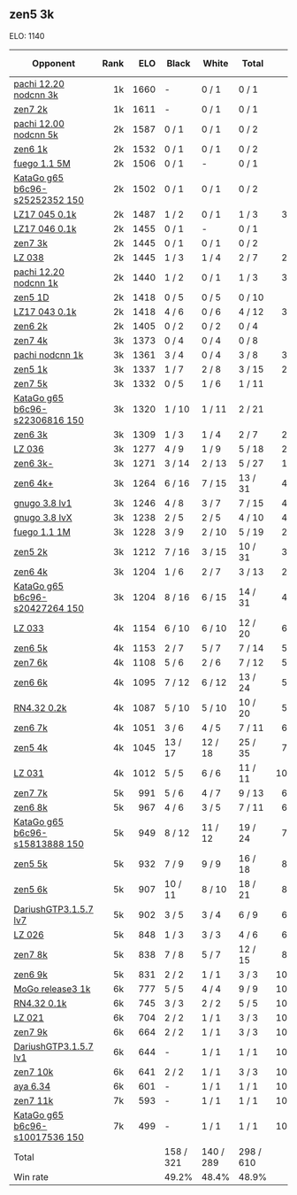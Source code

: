 ## zen5 3k ##

ELO: 1140

Opponent | Rank | ELO | Black | White | Total | Win rate
---------|-----:|----:|-------|-------|-------|-------:
[pachi 12.20 nodcnn 3k](pachi%2012.20%20nodcnn%203k.md) | 1k | 1660 | - | 0 / 1 | 0 / 1 | 0.0%
[zen7 2k](zen7%202k.md) | 1k | 1611 | - | 0 / 1 | 0 / 1 | 0.0%
[pachi 12.00 nodcnn 5k](pachi%2012.00%20nodcnn%205k.md) | 2k | 1587 | 0 / 1 | 0 / 1 | 0 / 2 | 0.0%
[zen6 1k](zen6%201k.md) | 2k | 1532 | 0 / 1 | 0 / 1 | 0 / 2 | 0.0%
[fuego 1.1 5M](fuego%201.1%205M.md) | 2k | 1506 | 0 / 1 | - | 0 / 1 | 0.0%
[KataGo g65 b6c96-s25252352 150](KataGo%20g65%20b6c96-s25252352%20150.md) | 2k | 1502 | 0 / 1 | 0 / 1 | 0 / 2 | 0.0%
[LZ17 045 0.1k](LZ17%20045%200.1k.md) | 2k | 1487 | 1 / 2 | 0 / 1 | 1 / 3 | 33.3%
[LZ17 046 0.1k](LZ17%20046%200.1k.md) | 2k | 1455 | 0 / 1 | - | 0 / 1 | 0.0%
[zen7 3k](zen7%203k.md) | 2k | 1445 | 0 / 1 | 0 / 1 | 0 / 2 | 0.0%
[LZ 038](LZ%20038.md) | 2k | 1445 | 1 / 3 | 1 / 4 | 2 / 7 | 28.6%
[pachi 12.20 nodcnn 1k](pachi%2012.20%20nodcnn%201k.md) | 2k | 1440 | 1 / 2 | 0 / 1 | 1 / 3 | 33.3%
[zen5 1D](zen5%201D.md) | 2k | 1418 | 0 / 5 | 0 / 5 | 0 / 10 | 0.0%
[LZ17 043 0.1k](LZ17%20043%200.1k.md) | 2k | 1418 | 4 / 6 | 0 / 6 | 4 / 12 | 33.3%
[zen6 2k](zen6%202k.md) | 2k | 1405 | 0 / 2 | 0 / 2 | 0 / 4 | 0.0%
[zen7 4k](zen7%204k.md) | 3k | 1373 | 0 / 4 | 0 / 4 | 0 / 8 | 0.0%
[pachi nodcnn 1k](pachi%20nodcnn%201k.md) | 3k | 1361 | 3 / 4 | 0 / 4 | 3 / 8 | 37.5%
[zen5 1k](zen5%201k.md) | 3k | 1337 | 1 / 7 | 2 / 8 | 3 / 15 | 20.0%
[zen7 5k](zen7%205k.md) | 3k | 1332 | 0 / 5 | 1 / 6 | 1 / 11 | 9.1%
[KataGo g65 b6c96-s22306816 150](KataGo%20g65%20b6c96-s22306816%20150.md) | 3k | 1320 | 1 / 10 | 1 / 11 | 2 / 21 | 9.5%
[zen6 3k](zen6%203k.md) | 3k | 1309 | 1 / 3 | 1 / 4 | 2 / 7 | 28.6%
[LZ 036](LZ%20036.md) | 3k | 1277 | 4 / 9 | 1 / 9 | 5 / 18 | 27.8%
[zen6 3k-](zen6%203k-.md) | 3k | 1271 | 3 / 14 | 2 / 13 | 5 / 27 | 18.5%
[zen6 4k+](zen6%204k+.md) | 3k | 1264 | 6 / 16 | 7 / 15 | 13 / 31 | 41.9%
[gnugo 3.8 lv1](gnugo%203.8%20lv1.md) | 3k | 1246 | 4 / 8 | 3 / 7 | 7 / 15 | 46.7%
[gnugo 3.8 lvX](gnugo%203.8%20lvX.md) | 3k | 1238 | 2 / 5 | 2 / 5 | 4 / 10 | 40.0%
[fuego 1.1 1M](fuego%201.1%201M.md) | 3k | 1228 | 3 / 9 | 2 / 10 | 5 / 19 | 26.3%
[zen5 2k](zen5%202k.md) | 3k | 1212 | 7 / 16 | 3 / 15 | 10 / 31 | 32.3%
[zen6 4k](zen6%204k.md) | 3k | 1204 | 1 / 6 | 2 / 7 | 3 / 13 | 23.1%
[KataGo g65 b6c96-s20427264 150](KataGo%20g65%20b6c96-s20427264%20150.md) | 3k | 1204 | 8 / 16 | 6 / 15 | 14 / 31 | 45.2%
[LZ 033](LZ%20033.md) | 4k | 1154 | 6 / 10 | 6 / 10 | 12 / 20 | 60.0%
[zen6 5k](zen6%205k.md) | 4k | 1153 | 2 / 7 | 5 / 7 | 7 / 14 | 50.0%
[zen7 6k](zen7%206k.md) | 4k | 1108 | 5 / 6 | 2 / 6 | 7 / 12 | 58.3%
[zen6 6k](zen6%206k.md) | 4k | 1095 | 7 / 12 | 6 / 12 | 13 / 24 | 54.2%
[RN4.32 0.2k](RN4.32%200.2k.md) | 4k | 1087 | 5 / 10 | 5 / 10 | 10 / 20 | 50.0%
[zen6 7k](zen6%207k.md) | 4k | 1051 | 3 / 6 | 4 / 5 | 7 / 11 | 63.6%
[zen5 4k](zen5%204k.md) | 4k | 1045 | 13 / 17 | 12 / 18 | 25 / 35 | 71.4%
[LZ 031](LZ%20031.md) | 4k | 1012 | 5 / 5 | 6 / 6 | 11 / 11 | 100.0%
[zen7 7k](zen7%207k.md) | 5k | 991 | 5 / 6 | 4 / 7 | 9 / 13 | 69.2%
[zen6 8k](zen6%208k.md) | 5k | 967 | 4 / 6 | 3 / 5 | 7 / 11 | 63.6%
[KataGo g65 b6c96-s15813888 150](KataGo%20g65%20b6c96-s15813888%20150.md) | 5k | 949 | 8 / 12 | 11 / 12 | 19 / 24 | 79.2%
[zen5 5k](zen5%205k.md) | 5k | 932 | 7 / 9 | 9 / 9 | 16 / 18 | 88.9%
[zen5 6k](zen5%206k.md) | 5k | 907 | 10 / 11 | 8 / 10 | 18 / 21 | 85.7%
[DariushGTP3.1.5.7 lv7](DariushGTP3.1.5.7%20lv7.md) | 5k | 902 | 3 / 5 | 3 / 4 | 6 / 9 | 66.7%
[LZ 026](LZ%20026.md) | 5k | 848 | 1 / 3 | 3 / 3 | 4 / 6 | 66.7%
[zen7 8k](zen7%208k.md) | 5k | 838 | 7 / 8 | 5 / 7 | 12 / 15 | 80.0%
[zen6 9k](zen6%209k.md) | 5k | 831 | 2 / 2 | 1 / 1 | 3 / 3 | 100.0%
[MoGo release3 1k](MoGo%20release3%201k.md) | 6k | 777 | 5 / 5 | 4 / 4 | 9 / 9 | 100.0%
[RN4.32 0.1k](RN4.32%200.1k.md) | 6k | 745 | 3 / 3 | 2 / 2 | 5 / 5 | 100.0%
[LZ 021](LZ%20021.md) | 6k | 704 | 2 / 2 | 1 / 1 | 3 / 3 | 100.0%
[zen7 9k](zen7%209k.md) | 6k | 664 | 2 / 2 | 1 / 1 | 3 / 3 | 100.0%
[DariushGTP3.1.5.7 lv1](DariushGTP3.1.5.7%20lv1.md) | 6k | 644 | - | 1 / 1 | 1 / 1 | 100.0%
[zen7 10k](zen7%2010k.md) | 6k | 641 | 2 / 2 | 1 / 1 | 3 / 3 | 100.0%
[aya 6.34](aya%206.34.md) | 6k | 601 | - | 1 / 1 | 1 / 1 | 100.0%
[zen7 11k](zen7%2011k.md) | 7k | 593 | - | 1 / 1 | 1 / 1 | 100.0%
[KataGo g65 b6c96-s10017536 150](KataGo%20g65%20b6c96-s10017536%20150.md) | 7k | 499 | - | 1 / 1 | 1 / 1 | 100.0%
Total | | | 158 / 321 | 140 / 289 | 298 / 610 | 
Win rate| | | 49.2% | 48.4% | 48.9% | 
